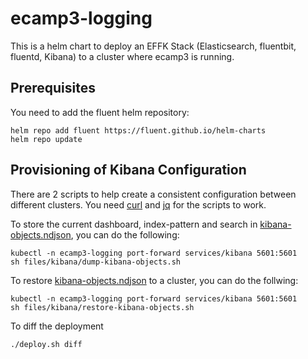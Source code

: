 # ecamp3-logging

This is a helm chart to deploy an EFFK Stack (Elasticsearch, fluentbit, fluentd, Kibana) to a cluster where
ecamp3 is running.

## Prerequisites

You need to add the fluent helm repository:

```shell
helm repo add fluent https://fluent.github.io/helm-charts 
helm repo update
```

## Provisioning of Kibana Configuration

There are 2 scripts to help create a consistent configuration between
different clusters. You need [curl](https://github.com/curl/curl) and [jq](https://github.com/jqlang/jq) for the scripts
to work.

To store the current dashboard, index-pattern and search in [kibana-objects.ndjson](files%2Fkibana%2Fkibana-objects.ndjson),
you can do the following:

```shell
kubectl -n ecamp3-logging port-forward services/kibana 5601:5601
sh files/kibana/dump-kibana-objects.sh
```

To restore [kibana-objects.ndjson](files%2Fkibana%2Fkibana-objects.ndjson) to a cluster, you can do the follwing:

```shell
kubectl -n ecamp3-logging port-forward services/kibana 5601:5601
sh files/kibana/restore-kibana-objects.sh
```

To diff the deployment
```shell
./deploy.sh diff
```
